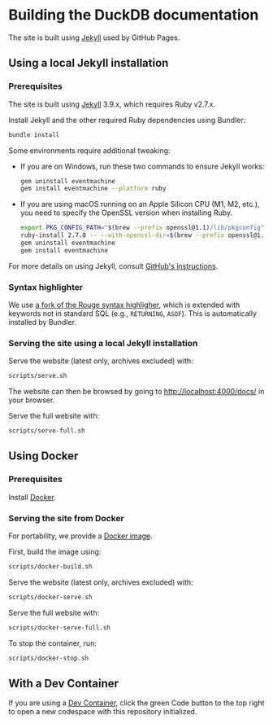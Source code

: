 # Building the DuckDB documentation

The site is built using [Jekyll](https://jekyllrb.com/) used by GitHub Pages.

## Using a local Jekyll installation

### Prerequisites

The site is built using [Jekyll](https://jekyllrb.com/) 3.9.x, which requires Ruby v2.7.x.

Install Jekyll and the other required Ruby dependencies using Bundler:

```bash
bundle install
```

Some environments require additional tweaking:

* If you are on Windows, run these two commands to ensure Jekyll works:

    ```bash
    gem uninstall eventmachine
    gem install eventmachine --platform ruby
    ```

* If you are using macOS running on an Apple Silicon CPU (M1, M2, etc.), you need to specify the OpenSSL version when installing Ruby.

    ```bash
    export PKG_CONFIG_PATH="$(brew --prefix openssl@1.1)/lib/pkgconfig"
    ruby-install 2.7.8 -- --with-openssl-dir=$(brew --prefix openssl@1.1)
    gem uninstall eventmachine
    gem install eventmachine
    ```

For more details on using Jekyll, consult [GitHub's instructions](https://docs.github.com/en/pages/setting-up-a-github-pages-site-with-jekyll/testing-your-github-pages-site-locally-with-jekyll).

### Syntax highlighter

We use [a fork of the Rouge syntax highligher](https://github.com/duckdb/rouge/blob/duckdb/lib/rouge/lexers/sql.rb), which is extended with keywords not in standard SQL (e.g., `RETURNING`, `ASOF`). This is automatically installed by Bundler.

### Serving the site using a local Jekyll installation

Serve the website (latest only, archives excluded) with:

```bash
scripts/serve.sh
```

The website can then be browsed by going to <http://localhost:4000/docs/> in your browser.

Serve the full website with:

```sh
scripts/serve-full.sh
```

## Using Docker

### Prerequisites

Install [Docker](https://docs.docker.com/get-docker/).

### Serving the site from Docker

For portability, we provide a [Docker image](Dockerfile).

First, build the image using:

```sh
scripts/docker-build.sh
```

Serve the website (latest only, archives excluded) with:

```sh
scripts/docker-serve.sh
```

Serve the full website with:

```sh
scripts/docker-serve-full.sh
```

To stop the container, run:

```sh
scripts/docker-stop.sh
```

## With a Dev Container

If you are using a [Dev Container](https://code.visualstudio.com/docs/devcontainers/containers), click the green Code button to the top right to open a new codespace with this repository initialized.
